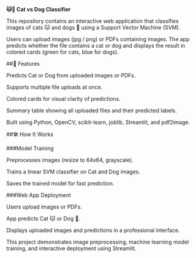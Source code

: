 **🐱🐶 Cat vs Dog Classifier**

This repository contains an interactive web application that classifies images of cats 🐱 and dogs 🐶 using a Support Vector Machine (SVM).

Users can upload images (jpg / png) or PDFs containing images. The app predicts whether the file contains a cat or dog and displays the result in colored cards (green for cats, blue for dogs).

##🚀 Features

Predicts Cat or Dog from uploaded images or PDFs.

Supports multiple file uploads at once.

Colored cards for visual clarity of predictions.

Summary table showing all uploaded files and their predicted labels.

Built using Python, OpenCV, scikit-learn, joblib, Streamlit, and pdf2image.

##🛠 How It Works

###Model Training

Preprocesses images (resize to 64x64, grayscale).

Trains a linear SVM classifier on Cat and Dog images.

Saves the trained model for fast prediction.

###Web App Deployment

Users upload images or PDFs.

App predicts Cat 🐱 or Dog 🐶.

Displays uploaded images and predictions in a professional interface.

This project demonstrates image preprocessing, machine learning model training, and interactive deployment using Streamlit.
